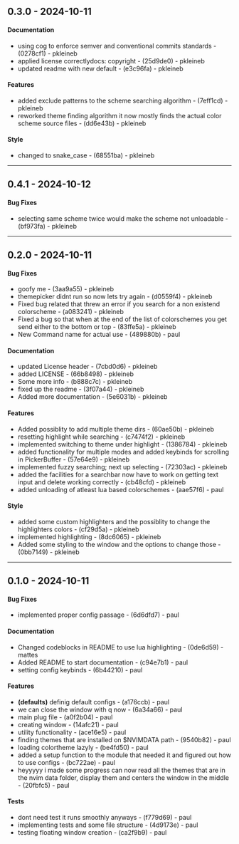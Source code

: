 ## 0.3.0 - 2024-10-11
#### Documentation
- using cog to enforce semver and conventional commits standards - (0278cf1) - pkleineb
- applied license correctlydocs: copyright - (25d9de0) - pkleineb
- updated readme with new default - (e3c96fa) - pkleineb
#### Features
- added exclude patterns to the scheme searching algorithm - (7eff1cd) - pkleineb
- reworked theme finding algorithm it now mostly finds the actual color scheme source files - (dd6e43b) - pkleineb
#### Style
- changed to snake_case - (68551ba) - pkleineb

- - -
## 0.4.1 - 2024-10-12
#### Bug Fixes
- selecting same scheme twice would make the scheme not unloadable - (bf973fa) - pkleineb

- - -


## 0.2.0 - 2024-10-11
#### Bug Fixes
- goofy me - (3aa9a55) - pkleineb
- themepicker didnt run so now lets try again - (d0559f4) - pkleineb
- Fixed bug related that threw an error if you search for a non existend colorscheme - (a083241) - pkleineb
- Fixed a bug so that when at the end of the list of colorschemes you get send either to the bottom or top - (83ffe5a) - pkleineb
- New Command name for actual use - (489880b) - paul
#### Documentation
- updated License header - (7cbd0d6) - pkleineb
- added LICENSE - (66b8498) - pkleineb
- Some more info - (b888c7c) - pkleineb
- fixed up the readme - (3f07a44) - pkleineb
- Added more documentation - (5e6031b) - pkleineb
#### Features
- Added possiblity to add multiple theme dirs - (60ae50b) - pkleineb
- resetting highlight while searching - (c7474f2) - pkleineb
- implemented switching to theme under highlight - (1386784) - pkleineb
- added functionality for multiple modes and added keybinds for scrolling in PickerBuffer - (57e64e9) - pkleineb
- implemented fuzzy searching; next up selecting - (72303ac) - pkleineb
- added the facilities for a searchbar now have to work on getting text input and delete working correctly - (cb48cfd) - pkleineb
- added unloading of atleast lua based colorschemes - (aae57f6) - paul
#### Style
- added some custom highlighters and the possiblity to change the highlighters colors - (cf29d5a) - pkleineb
- implemented highlighting - (8dc6065) - pkleineb
- Added some styling to the window and the options to change those - (0bb7149) - pkleineb

- - -

## 0.1.0 - 2024-10-11
#### Bug Fixes
- implemented proper config passage - (6d6dfd7) - paul
#### Documentation
- Changed codeblocks in README to use lua highlighting - (0de6d59) - mattes
- Added README to start documentation - (c94e7b1) - paul
- setting config keybinds - (6b44210) - paul
#### Features
- **(defaults)** definig default configs - (a176ccb) - paul
- we can close the window with q now - (6a34a66) - paul
- main plug file - (a0f2b04) - paul
- creating window - (14afc21) - paul
- utility functionality - (ace16e5) - paul
- finding themes that are installed on $NVIMDATA path - (9540b82) - paul
- loading colortheme lazyly - (be4fd50) - paul
- added a setup function to the module that needed it and figured out how to use configs - (bc722ae) - paul
- heyyyyy i made some progress can now read all the themes that are in the nvim data folder, display them and centers the window in the middle - (20fbfc5) - paul
#### Tests
- dont need test it runs smoothly anyways - (f779d69) - paul
- implementing tests and some file structure - (4d9173e) - paul
- testing floating window creation - (ca2f9b9) - paul


